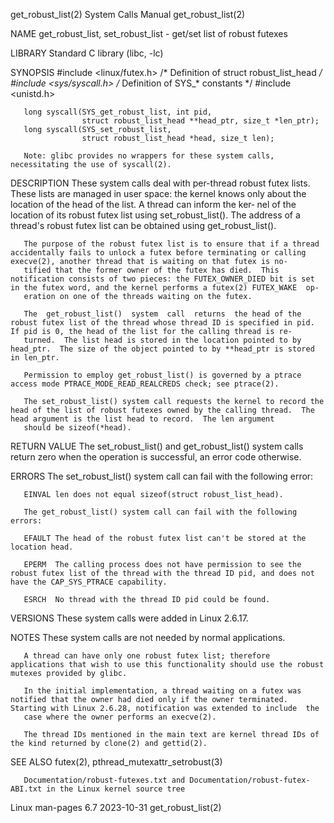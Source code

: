 get_robust_list(2)                                                                          System Calls Manual                                                                          get_robust_list(2)

NAME
       get_robust_list, set_robust_list - get/set list of robust futexes

LIBRARY
       Standard C library (libc, -lc)

SYNOPSIS
       #include <linux/futex.h>   /* Definition of struct robust_list_head */
       #include <sys/syscall.h>   /* Definition of SYS_* constants */
       #include <unistd.h>

       long syscall(SYS_get_robust_list, int pid,
                    struct robust_list_head **head_ptr, size_t *len_ptr);
       long syscall(SYS_set_robust_list,
                    struct robust_list_head *head, size_t len);

       Note: glibc provides no wrappers for these system calls, necessitating the use of syscall(2).

DESCRIPTION
       These  system calls deal with per-thread robust futex lists.  These lists are managed in user space: the kernel knows only about the location of the head of the list.  A thread can inform the ker‐
       nel of the location of its robust futex list using set_robust_list().  The address of a thread's robust futex list can be obtained using get_robust_list().

       The purpose of the robust futex list is to ensure that if a thread accidentally fails to unlock a futex before terminating or calling execve(2), another thread that is waiting on that futex is no‐
       tified that the former owner of the futex has died.  This notification consists of two pieces: the FUTEX_OWNER_DIED bit is set in the futex word, and the kernel performs a futex(2) FUTEX_WAKE  op‐
       eration on one of the threads waiting on the futex.

       The  get_robust_list()  system  call  returns  the head of the robust futex list of the thread whose thread ID is specified in pid.  If pid is 0, the head of the list for the calling thread is re‐
       turned.  The list head is stored in the location pointed to by head_ptr.  The size of the object pointed to by **head_ptr is stored in len_ptr.

       Permission to employ get_robust_list() is governed by a ptrace access mode PTRACE_MODE_READ_REALCREDS check; see ptrace(2).

       The set_robust_list() system call requests the kernel to record the head of the list of robust futexes owned by the calling thread.  The head argument is the list head to record.  The len argument
       should be sizeof(*head).

RETURN VALUE
       The set_robust_list() and get_robust_list() system calls return zero when the operation is successful, an error code otherwise.

ERRORS
       The set_robust_list() system call can fail with the following error:

       EINVAL len does not equal sizeof(struct robust_list_head).

       The get_robust_list() system call can fail with the following errors:

       EFAULT The head of the robust futex list can't be stored at the location head.

       EPERM  The calling process does not have permission to see the robust futex list of the thread with the thread ID pid, and does not have the CAP_SYS_PTRACE capability.

       ESRCH  No thread with the thread ID pid could be found.

VERSIONS
       These system calls were added in Linux 2.6.17.

NOTES
       These system calls are not needed by normal applications.

       A thread can have only one robust futex list; therefore applications that wish to use this functionality should use the robust mutexes provided by glibc.

       In the initial implementation, a thread waiting on a futex was notified that the owner had died only if the owner terminated.  Starting with Linux 2.6.28, notification was extended to include  the
       case where the owner performs an execve(2).

       The thread IDs mentioned in the main text are kernel thread IDs of the kind returned by clone(2) and gettid(2).

SEE ALSO
       futex(2), pthread_mutexattr_setrobust(3)

       Documentation/robust-futexes.txt and Documentation/robust-futex-ABI.txt in the Linux kernel source tree

Linux man-pages 6.7                                                                              2023-10-31                                                                              get_robust_list(2)
